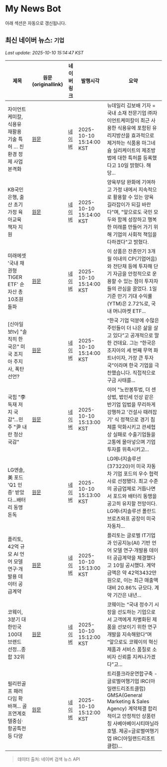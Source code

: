 # My News Bot

아래 섹션은 자동으로 갱신됩니다.

<!-- NEWS:START -->
## 최신 네이버 뉴스: `기업`
_Last update: 2025-10-10 15:14:47 KST_

| 제목 | 원문(originallink) | 네이버 링크 | 발행시각 | 요약 |
|---|---|---|---|---|
| 자이언트케미칼, 식용유 재활용 기술 특허 … 친환경 정제 사업 본격화 | [원문](https://biz.newdaily.co.kr/site/data/html/2025/10/10/2025101000201.html) | [네이버](https://biz.newdaily.co.kr/site/data/html/2025/10/10/2025101000201.html) | 2025-10-10 15:14:00 KST | 뉴데일리 김보배 기자 = 국내 소재 전문기업 ㈜자이언트케미칼이 최근 사용한 식용유에 포함된 유리지방산을 효과적으로 제거하는 식품용 마그네슘 실리케이트의 제조방법에 대한 특허를 등록했다고 10일 밝혔다. 해당... |
| KB국민은행, 출산 초기 가정 육아교육 책자 지원 | [원문](https://www.smarttoday.co.kr/news/articleView.html?idxno=93222) | [네이버](https://www.smarttoday.co.kr/news/articleView.html?idxno=93222) | 2025-10-10 15:14:00 KST | 양육부담 완화에 기여하고 가정 내에서 지속적으로 활용할 수 있는 양육 길라잡이가 되길 바란다"며, "앞으로도 국민 모두와 함께 성장하고 행복한 미래를 만들어 가기 위해 기업의 사회적 책임을 다하겠다"고 밝혔다. |
| 미래에셋 '국내 채권형 TIGER ETF' 순자산 총 10조원 돌파 | [원문](https://www.koreaittimes.com/news/articleView.html?idxno=146440) | [네이버](https://www.koreaittimes.com/news/articleView.html?idxno=146440) | 2025-10-10 15:14:00 KST | 이 상품은 잔존만기 3개월 이내의 CP(기업어음)와 전단채 등에 투자해 단기 자금을 안정적으로 운용할 수 있는 점이 투자자들의 관심을 끌었다. 1일 기준 만기 기대 수익률(YTM)은 2.72%로, 국내 머니마켓 ETF... |
| [신아일보tv] "솔직히 한국은" 미국 조지아 주지사, 폭탄선언? | [원문](http://www.shinailbo.co.kr/news/articleView.html?idxno=2127643) | [네이버](http://www.shinailbo.co.kr/news/articleView.html?idxno=2127643) | 2025-10-10 15:14:00 KST | “한국 기업 덕분에 수많은 주민들이 더 나은 삶을 살고 있다”고 공개적으로 말한 건데요. 그는 “한국은 조지아의 세 번째 무역 파트너이자, 가장 큰 투자국”이라며 한국 기업을 극찬했습니다. 직접적으로 구금 사태를... |
| 국힘 "李 독재 저지 국감"…민주 "尹 내란 청산 국감" | [원문](https://www.nocutnews.co.kr/news/6411142?utm_source=naver&utm_medium=article&utm_campaign=20251010031209) | [네이버](https://n.news.naver.com/mnews/article/079/0004073810?sid=100) | 2025-10-10 15:13:00 KST | 이어 "노란봉투법, 더 센 상법, 법인세 인상 같은 반기업 입법을 무리하게 강행하고 '건설사 때려잡기' 식 정책으로 경기 침체를 악화시키고 관세협상 실패로 수출기업들을 고통에 몰아넣으며 기업 투자를 위축시키고... |
| LG엔솔, 美 포드 'Q1 인증' 받았다…배터리 동맹 돈독 | [원문](http://www.edaily.co.kr/news/newspath.asp?newsid=03076646642331608) | [네이버](https://n.news.naver.com/mnews/article/018/0006134844?sid=101) | 2025-10-10 15:13:00 KST | LG에너지솔루션(373220)이 미국 자동차 기업 포드의 우수 협력사로 선정됐다. 최고 수준의 공급업체로 거듭나면서 포드와 배터리 동맹을 공고히 유지할 전망이다. LG에너지솔루션 폴란드 브로츠와프 공장이 미국 자동차... |
| 플리토, 42억 규모 AI 언어 모델 연구·개발용 데이터 공급계약 | [원문](https://www.bloter.net/news/articleView.html?idxno=645339) | [네이버](https://n.news.naver.com/mnews/article/293/0000073409?sid=101) | 2025-10-10 15:13:00 KST | 플리토는 글로벌 IT기업과 인공지능(AI) 기반 언어 모델 연구·개발용 데이터 공급계약을 체결했다고 10일 공시했다. 계약금액은 약 42억3432만원으로, 이는 최근 매출액 대비 20.86% 규모다. 계약 기간은 내년... |
| 코웨이, 3분기 대한민국 100대 브랜드 선정…종합 32위 | [원문](http://www.edaily.co.kr/news/newspath.asp?newsid=03073366642331608) | [네이버](https://n.news.naver.com/mnews/article/018/0006134843?sid=101) | 2025-10-10 15:12:00 KST | 코웨이는 “국내 정수기 시장을 선도하는 기업으로서 고객에게 차별화된 제품을 선보이기 위한 연구개발을 지속해왔다”며 “앞으로도 코웨이의 혁신 제품과 서비스 품질로 소비자 신뢰를 지켜나가겠다”고... |
| 필리핀골프 패러다임 확 바껴... 골프연계호텔중심·항공특전 등 다양 | [원문](https://www.sportsseoul.com/news/read/1552555?ref=naver) | [네이버](https://n.news.naver.com/mnews/article/468/0001183804?sid=102) | 2025-10-10 15:12:00 KST | 트리플크라운연합구축 -글로벌여행기업 IRC(아일랜드리조트클럽) GMSA(General Marketing & Sales Agency) 계약체결 합리적이고 안정적인 상품런칭 사베아베이시티마닐라호텔. 제공=글로벌여행기업 IRC(아일랜드리조트클럽)... |

> 데이터 출처: 네이버 검색 뉴스 API
<!-- NEWS:END -->
